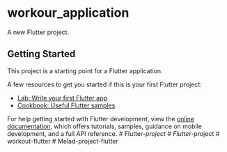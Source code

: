 # workour_application

A new Flutter project.

## Getting Started

This project is a starting point for a Flutter application.

A few resources to get you started if this is your first Flutter project:

- [Lab: Write your first Flutter app](https://docs.flutter.dev/get-started/codelab)
- [Cookbook: Useful Flutter samples](https://docs.flutter.dev/cookbook)

For help getting started with Flutter development, view the
[online documentation](https://docs.flutter.dev/), which offers tutorials,
samples, guidance on mobile development, and a full API reference.
#   F l u t t e r - _ p r o j e c t  
 #   F l u t t e r - _ p r o j e c t  
 #   w o r k o u t - f l u t t e r  
 #   M e l a d - p r o j e c t - f l u t t e r  
 